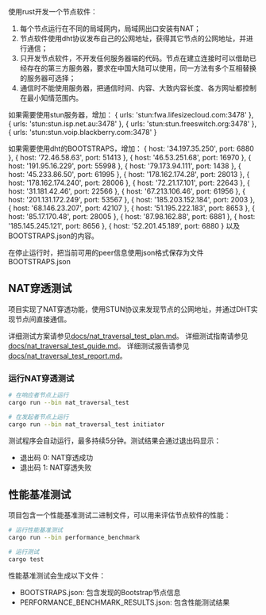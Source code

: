 使用rust开发一个节点软件：
1. 每个节点运行在不同的局域网内，局域网出口安装有NAT；
2. 节点软件使用dht协议发布自己的公网地址，获得其它节点的公网地址，并进行通信；
3. 只开发节点软件，不开发任何服务器端的代码。节点在建立连接时可以借助已经存在的第三方服务器，要求在中国大陆可以使用，同一方法有多个互相替换的服务器可选择；
4. 通信时不能使用服务器，把通信时间、内容、大致内容长度、各方网址都控制在最小知情范围内。

如果需要使用stun服务器，增加：
{ urls: 'stun:fwa.lifesizecloud.com:3478' },
{ urls: 'stun:stun.isp.net.au:3478' },
{ urls: 'stun:stun.freeswitch.org:3478' },
{ urls: 'stun:stun.voip.blackberry.com:3478' }

如果需要使用dht的BOOTSTRAPS，增加：
    { host: '34.197.35.250', port: 6880 },
    { host: '72.46.58.63', port: 51413 },
    { host: '46.53.251.68', port: 16970 },
    { host: '191.95.16.229', port: 55998 },
    { host: '79.173.94.111', port: 1438 },
    { host: '45.233.86.50', port: 61995 },
    { host: '178.162.174.28', port: 28013 },
    { host: '178.162.174.240', port: 28006 },
    { host: '72.21.17.101', port: 22643 },
    { host: '31.181.42.46', port: 22566 },
    { host: '67.213.106.46', port: 61956 },
    { host: '201.131.172.249', port: 53567 },
    { host: '185.203.152.184', port: 2003 },
    { host: '68.146.23.207', port: 42107 },
    { host: '51.195.222.183', port: 8653 },
    { host: '85.17.170.48', port: 28005 },
    { host: '87.98.162.88', port: 6881 },
    { host: '185.145.245.121', port: 8656 },
    { host: '52.201.45.189', port: 6880 }
以及BOOTSTRAPS.json的内容。

在停止运行时，把当前可用的peer信息使用json格式保存为文件BOOTSTRAPS.json

## NAT穿透测试

项目实现了NAT穿透功能，使用STUN协议来发现节点的公网地址，并通过DHT实现节点间直接通信。

详细测试方案请参见[docs/nat_traversal_test_plan.md](docs/nat_traversal_test_plan.md)。
详细测试指南请参见[docs/nat_traversal_test_guide.md](docs/nat_traversal_test_guide.md)。
详细测试报告请参见[docs/nat_traversal_test_report.md](docs/nat_traversal_test_report.md)。

### 运行NAT穿透测试

```bash
# 在响应者节点上运行
cargo run --bin nat_traversal_test

# 在发起者节点上运行
cargo run --bin nat_traversal_test initiator
```

测试程序会自动运行，最多持续5分钟。测试结果会通过退出码显示：
- 退出码 0: NAT穿透成功
- 退出码 1: NAT穿透失败

## 性能基准测试

项目包含一个性能基准测试二进制文件，可以用来评估节点软件的性能：

```bash
# 运行性能基准测试
cargo run --bin performance_benchmark

# 运行测试
cargo test
```

性能基准测试会生成以下文件：
- BOOTSTRAPS.json: 包含发现的Bootstrap节点信息
- PERFORMANCE_BENCHMARK_RESULTS.json: 包含性能测试结果
